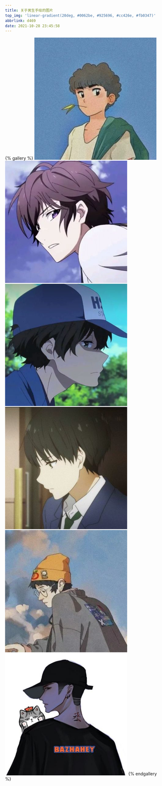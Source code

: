 ```yaml
---
title: 关于男生手绘的图片
top_img: 'linear-gradient(20deg, #0062be, #925696, #cc426e, #fb0347)'
abbrlink: d469
date: 2021-10-28 23:45:58
---
```

{% gallery %}
![](/image/photo/Handdrawn/1.jpg)
![](/image/photo/Handdrawn/2.jpg)
![](/image/photo/Handdrawn/3.jpg)
![](/image/photo/Handdrawn/4.jpg)
![](/image/photo/Handdrawn/5.jpg)
![](/image/photo/Handdrawn/6.jpg)
{% endgallery %}
